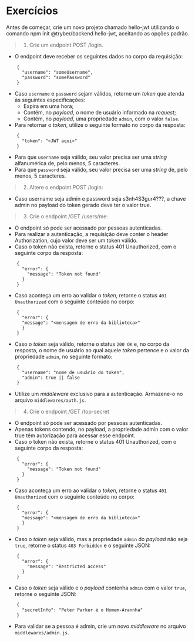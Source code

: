 # Exercícios

Antes de começar, crie um novo projeto chamado hello-jwt utilizando o comando npm init @tryber/backend hello-jwt, aceitando as opções padrão.

> 1. Crie um endpoint POST /login.

* O endpoint deve receber os seguintes dados no corpo da requisição:

```
    {
      "username": "someUsername",
      "password": "somePassword"
    }
```

* Caso `username` e `password` sejam válidos, retorne um _token_ que atenda às seguintes especificações:
  - Expira em uma hora;
  - Contém, no _payload_, o nome de usuário informado na _request_;
  - Contém, no _payload_, uma propriedade `admin`, com o valor `false`.
* Para retornar o _token_, utilize o seguinte formato no corpo da resposta:

```
    {
      "token": "<JWT aqui>"
    }
```

* Para que `username` seja válido, seu valor precisa ser uma _string_ alfanumérica de, pelo menos, 5 caracteres.
* Para que `password` seja válido, seu valor precisa ser uma _string_ de, pelo menos, 5 caracteres.

> 2. Altere o endpoint POST /login:

* Caso username seja admin e password seja s3nh4S3gur4???, a chave admin no payload do token gerado deve ter o valor true.

> 3. Crie o endpoint /GET /users/me:

* O endpoint só pode ser acessado por pessoas autenticadas.
* Para realizar a autenticação, a requisição deve conter o header Authorization, cujo valor deve ser um token válido.
* Caso o token não exista, retorne o status 401 Unauthorized, com o seguinte corpo da resposta:

```
    {
      "error": {
        "message": "Token not found"
      }
    }
```

* Caso aconteça um erro ao validar o _token_, retorne o status `401 Unauthorized` com o seguinte conteúdo no corpo:

```
    {
      "error": {
      "message": "<mensagem de erro da biblioteca>"
      }
    }
```

* Caso o _token_ seja válido, retorne o status `200 OK` e, no corpo da resposta, o nome de usuário ao qual aquele _token_ pertence e o valor da propriedade `admin`, no seguinte formato:

```
    {
      "username": "nome de usuário do token",
      "admin": true || false
    }
```

* Utilize um _middleware_ exclusivo para a autenticação. Armazene-o no arquivo `middlewares/auth.js`.

> 4. Crie o endpoint /GET /top-secret

* O endpoint só pode ser acessado por pessoas autenticadas.
* Apenas tokens contendo, no payload, a propriedade admin com o valor true têm autorização para acessar esse endpoint.
* Caso o token não exista, retorne o status 401 Unauthorized, com o seguinte corpo da resposta:

```
    {
      "error": {
        "message": "Token not found"
      }
    }
```

* Caso aconteça um erro ao validar o _token_, retorne o status `401 Unauthorized` com o seguinte conteúdo no corpo:
```
    {
      "error": {
      "message": "<mensagem de erro da biblioteca>"
      }
    }
```

* Caso o _token_ seja válido, mas a propriedade `admin` do _payload_ não seja `true`, retorne o status `403 Forbidden` e o seguinte JSON:
```
    {
      "error": {
        "message": "Restricted access"
      }
    }
```

* Caso o _token_ seja válido e o _payload_ contenha `admin` com o valor `true`, retorne o seguinte JSON:
```
    {
      "secretInfo": "Peter Parker é o Homem-Arannha"
    }
```

* Para validar se a pessoa é admin, crie um novo _middleware_ no arquivo `middlewares/admin.js`.